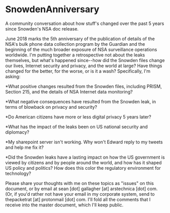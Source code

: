 # SnowdenAnniversary
A community conversation about how stuff's changed over the past 5 years since Snowden's NSA doc release.

June 2018 marks the 5th anniversary of the publication of details of the NSA's bulk phone data collection program by the Guardian and the beginning of the much broader exposure of NSA surveillance operations worldwide. I'm putting together a retrospective not about the leaks themselves, but what's happened since--how did the Snowden files change our lives, Internet security and privacy, and the world at large? Have things changed for the better, for the worse, or is it a wash? Specifically, I'm asking:

*What positive changes resulted from the Snowden files, including PRISM, Section 215, and the details of NSA Internet data monitoring?

*What negative consequences have resulted from the Snowden leak, in terms of blowback on privacy and security?

*Do American citizens have more or less digital privacy 5 years later?

*What has the impact of the leaks been on US national security and diplomacy?

*My sharepoint server isn't working. Why won't Edward reply to my tweets and help me fix it?

*Did the Snowden leaks have a lasting impact on how the US government is viewed by citizens and by people around the world, and how has it shaped US policy and politics? How does this color the regulatory environment for technology?

Please share your thoughts with me on these topics as "issues" on this document, or by email at sean [dot] gallagher [at] arstechnica [dot] com. (Or, if you'd rather not have your email in my corporate system, send to thepacketrat [at] protonmail [dot] com. I'll fold all the comments that I receive into the master document, which I'll keep public.

